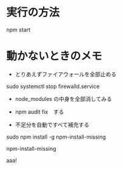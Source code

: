 # 実行の方法

npm start

# 動かないときのメモ

+ とりあえずファイアウォールを全部止める

sudo systemctl stop firewalld.service

+ node_modules の中身を全部消してみる

+ npm audit fix　する

+ 不足分を自動ですべて補充する

sudo npm install -g npm-install-missing

npm-install-missing


aaa!
